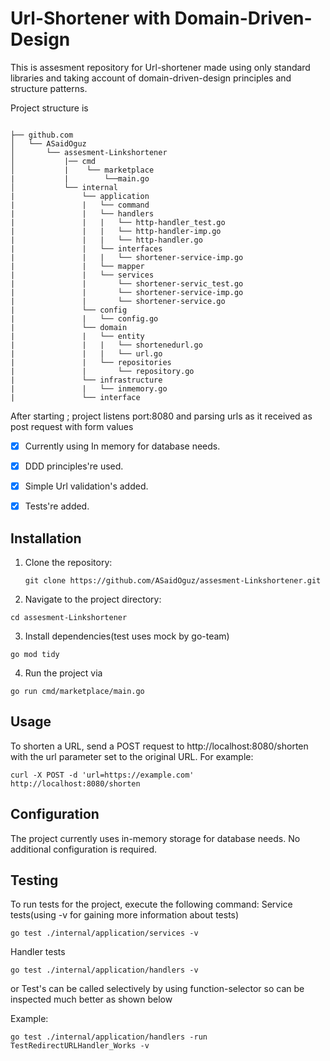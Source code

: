# Url-Shortener with Domain-Driven-Design

This is assesment repository for Url-shortener made using only standard libraries and taking account of domain-driven-design principles and structure patterns.

Project structure is 

```

├── github.com
│   └── ASaidOguz
│       └── assesment-Linkshortener
│           |── cmd
│           |    └── marketplace
|           |        └──main.go
│           └── internal
|               └── application
|               |   └── command
|               |   └── handlers
|               |   |   └── http-handler_test.go
|               |   |   └── http-handler-imp.go
|               |   |   └── http-handler.go
|               |   └── interfaces
|               |   |   └── shortener-service-imp.go
|               |   └── mapper
|               |   └── services
|               |       └── shortener-servic_test.go
|               |       └── shortener-service-imp.go
|               |       └── shortener-service.go
|               └── config
|               |   └── config.go
|               └── domain
|               |   └── entity
|               |   |   └── shortenedurl.go
|               |   |   └── url.go
|               |   └── repositories
|               |       └── repository.go
|               └── infrastructure
|               |   └── inmemory.go
|               └── interface

```

After starting ; project listens port:8080 and parsing urls as it received as post request with form values 

- [x]  Currently using In memory for database needs.

- [x]  DDD principles're used.

- [x]  Simple Url validation's added. 

- [x]  Tests're added.


## Installation

1. Clone the repository:

   ```
   git clone https://github.com/ASaidOguz/assesment-Linkshortener.git

   ```

2. Navigate to the project directory:
```
cd assesment-Linkshortener

```

3. Install dependencies(test uses mock by go-team)

```
go mod tidy

```

4. Run the project via 

```
go run cmd/marketplace/main.go

```

## Usage

To shorten a URL, send a POST request to http://localhost:8080/shorten with the url parameter set to the original URL. For example:

```
curl -X POST -d 'url=https://example.com' http://localhost:8080/shorten

```

## Configuration
The project currently uses in-memory storage for database needs. No additional configuration is required.

## Testing
To run tests for the project, execute the following command:
Service tests(using -v for gaining more information about tests)

```
go test ./internal/application/services -v
```

Handler tests

```
go test ./internal/application/handlers -v
```

or Test's can be called selectively by using function-selector so can be inspected much better as shown below

Example:

```
go test ./internal/application/handlers -run TestRedirectURLHandler_Works -v

```